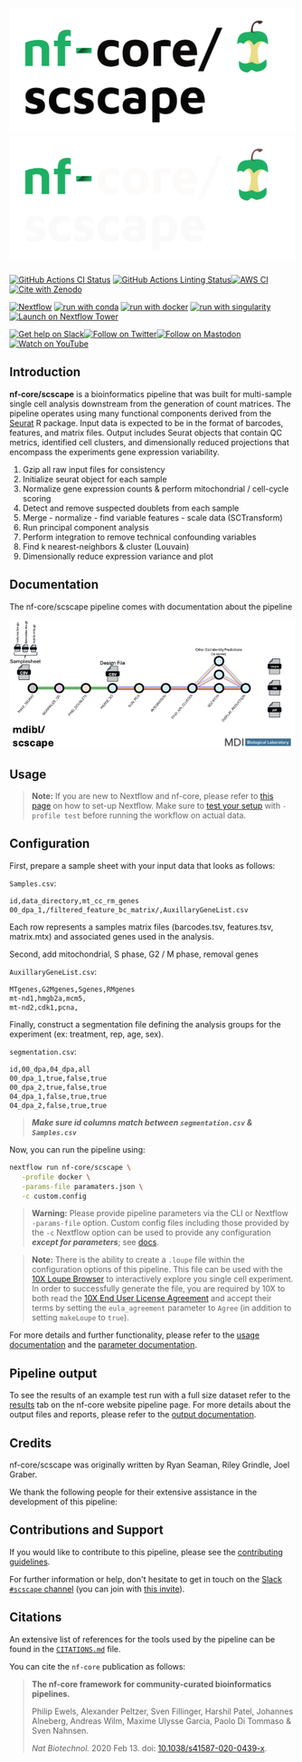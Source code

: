 # ![nf-core/scscape](docs/images/nf-core-scscape_logo_light.png#gh-light-mode-only) ![nf-core/scscape](docs/images/nf-core-scscape_logo_dark.png#gh-dark-mode-only)

[![GitHub Actions CI Status](https://github.com/nf-core/scscape/workflows/nf-core%20CI/badge.svg)](https://github.com/nf-core/scscape/actions?query=workflow%3A%22nf-core+CI%22)
[![GitHub Actions Linting Status](https://github.com/nf-core/scscape/workflows/nf-core%20linting/badge.svg)](https://github.com/nf-core/scscape/actions?query=workflow%3A%22nf-core+linting%22)[![AWS CI](https://img.shields.io/badge/CI%20tests-full%20size-FF9900?labelColor=000000&logo=Amazon%20AWS)](https://nf-co.re/scscape/results)[![Cite with Zenodo](http://img.shields.io/badge/DOI-10.5281/zenodo.XXXXXXX-1073c8?labelColor=000000)](https://doi.org/10.5281/zenodo.XXXXXXX)

[![Nextflow](https://img.shields.io/badge/nextflow%20DSL2-%E2%89%A523.04.0-23aa62.svg)](https://www.nextflow.io/)
[![run with conda](http://img.shields.io/badge/run%20with-conda-3EB049?labelColor=000000&logo=anaconda)](https://docs.conda.io/en/latest/)
[![run with docker](https://img.shields.io/badge/run%20with-docker-0db7ed?labelColor=000000&logo=docker)](https://www.docker.com/)
[![run with singularity](https://img.shields.io/badge/run%20with-singularity-1d355c.svg?labelColor=000000)](https://sylabs.io/docs/)
[![Launch on Nextflow Tower](https://img.shields.io/badge/Launch%20%F0%9F%9A%80-Nextflow%20Tower-%234256e7)](https://tower.nf/launch?pipeline=https://github.com/nf-core/scscape)

[![Get help on Slack](http://img.shields.io/badge/slack-nf--core%20%23scscape-4A154B?labelColor=000000&logo=slack)](https://nfcore.slack.com/channels/scscape)[![Follow on Twitter](http://img.shields.io/badge/twitter-%40nf__core-1DA1F2?labelColor=000000&logo=twitter)](https://twitter.com/nf_core)[![Follow on Mastodon](https://img.shields.io/badge/mastodon-nf__core-6364ff?labelColor=FFFFFF&logo=mastodon)](https://mstdn.science/@nf_core)[![Watch on YouTube](http://img.shields.io/badge/youtube-nf--core-FF0000?labelColor=000000&logo=youtube)](https://www.youtube.com/c/nf-core)

## Introduction

**nf-core/scscape** is a bioinformatics pipeline that was built for multi-sample single cell analysis downstream from the generation of count matrices.
The pipeline operates using many functional components derived from the [Seurat](https://satijalab.org/seurat/) R package. Input data is expected to be in the
format of barcodes, features, and matrix files. Output includes Seurat objects that contain QC metrics, identified cell clusters, and dimensionally reduced projections that
encompass the experiments gene expression variability.

<!-- TODO nf-core: Include a figure that guides the user through the major workflow steps. Many nf-core
     workflows use the "tube map" design for that. See https://nf-co.re/docs/contributing/design_guidelines#examples for examples.   -->
<!-- TODO nf-core: Fill in short bullet-pointed list of the default steps in the pipeline -->

1. Gzip all raw input files for consistency
2. Initialize seurat object for each sample
3. Normalize gene expression counts & perform mitochondrial / cell-cycle scoring
4. Detect and remove suspected doublets from each sample
5. Merge - normalize - find variable features - scale data (SCTransform)
6. Run principal component analysis
7. Perform integration to remove technical confounding variables
8. Find k nearest-neighbors & cluster (Louvain)
9. Dimensionally reduce expression variance and plot

## Documentation

The nf-core/scscape pipeline comes with documentation about the pipeline

![scscape workflow](docs/images/SubwayMap.png)

## Usage


>**Note:**
>If you are new to Nextflow and nf-core, please refer to [this page](https://nf-co.re/docs/usage/installation) on how to set-up Nextflow. Make sure to [test your setup](https://nf-co.re/docs/usage/introduction#how-to-run-a-pipeline) with `-profile test` before running the workflow on actual data.


## Configuration

First, prepare a sample sheet with your input data that looks as follows:

`Samples.csv`:

```csv
id,data_directory,mt_cc_rm_genes
00_dpa_1,/filtered_feature_bc_matrix/,AuxillaryGeneList.csv
```
Each row represents a samples matrix files (barcodes.tsv, features.tsv, matrix.mtx) and associated genes used in the analysis.

Second, add mitochondrial, S phase, G2 / M phase, removal genes

`AuxillaryGeneList.csv`:

```csv
MTgenes,G2Mgenes,Sgenes,RMgenes
mt-nd1,hmgb2a,mcm5,
mt-nd2,cdk1,pcna,
```

Finally, construct a segmentation file defining the analysis groups for the experiment (ex: treatment, rep, age, sex).

`segmentation.csv`:

```csv
id,00_dpa,04_dpa,all
00_dpa_1,true,false,true
00_dpa_2,true,false,true
04_dpa_1,false,true,true
04_dpa_2,false,true,true
```

>***Make sure id columns match between `segmentation.csv` & `Samples.csv`***

Now, you can run the pipeline using:

<!-- TODO nf-core: update the following command to include all required parameters for a minimal example -->

```bash
nextflow run nf-core/scscape \
   -profile docker \
   -params-file paramaters.json \
   -c custom.config
```

>**Warning:**
>Please provide pipeline parameters via the CLI or Nextflow `-params-file` option. Custom config files including those provided by the `-c` Nextflow option can be used to provide any configuration _**except for parameters**_; see [docs](https://nf-co.re/usage/configuration#custom-configuration-files).

>**Note:**
>There is the ability to create a `.loupe` file within the configuration options of this pipeline. This file can be used with the [10X Loupe Browser](https://www.10xgenomics.com/support/software/loupe-browser/latest) to interactively explore you single cell experiment. In order to successfully generate the file, you are required by 10X to both read the [10X End User License Agreement](https://www.10xgenomics.com/legal/end-user-software-license-agreement) and accept their terms by setting the `eula_agreement` parameter to `Agree` (in addition to setting `makeLoupe` to `true`).

For more details and further functionality, please refer to the [usage documentation](https://nf-co.re/scscape/usage) and the [parameter documentation](https://nf-co.re/scscape/parameters).

## Pipeline output

To see the results of an example test run with a full size dataset refer to the [results](https://nf-co.re/scscape/results) tab on the nf-core website pipeline page.
For more details about the output files and reports, please refer to the
[output documentation](https://nf-co.re/scscape/output).

## Credits

nf-core/scscape was originally written by Ryan Seaman, Riley Grindle, Joel Graber.

We thank the following people for their extensive assistance in the development of this pipeline:

<!-- TODO nf-core: If applicable, make list of people who have also contributed -->

## Contributions and Support

If you would like to contribute to this pipeline, please see the [contributing guidelines](.github/CONTRIBUTING.md).

For further information or help, don't hesitate to get in touch on the [Slack `#scscape` channel](https://nfcore.slack.com/channels/scscape) (you can join with [this invite](https://nf-co.re/join/slack)).

## Citations

<!-- TODO nf-core: Add citation for pipeline after first release. Uncomment lines below and update Zenodo doi and badge at the top of this file. -->
<!-- If you use  nf-core/scscape for your analysis, please cite it using the following doi: [10.5281/zenodo.XXXXXX](https://doi.org/10.5281/zenodo.XXXXXX) -->

<!-- TODO nf-core: Add bibliography of tools and data used in your pipeline -->

An extensive list of references for the tools used by the pipeline can be found in the [`CITATIONS.md`](CITATIONS.md) file.

You can cite the `nf-core` publication as follows:

> **The nf-core framework for community-curated bioinformatics pipelines.**
>
> Philip Ewels, Alexander Peltzer, Sven Fillinger, Harshil Patel, Johannes Alneberg, Andreas Wilm, Maxime Ulysse Garcia, Paolo Di Tommaso & Sven Nahnsen.
>
> _Nat Biotechnol._ 2020 Feb 13. doi: [10.1038/s41587-020-0439-x](https://dx.doi.org/10.1038/s41587-020-0439-x).
